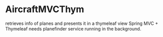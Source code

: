 # AircraftMVCThym
retrieves info of planes and presents it in a thymeleaf view
Spring MVC + Thymeleaf
needs planefinder service running in the background. 
